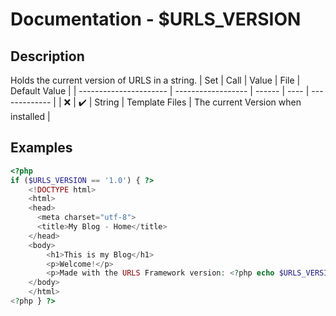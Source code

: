 # Documentation - $URLS_VERSION
## Description
Holds the current version of URLS in a string.
|   Set                  |         Call       |  Value | File | Default Value |
| ---------------------- | ------------------ | ------ | ---- | ------------- |
|   :x:                  | :heavy_check_mark: | String | Template Files | The current Version when installed |
## Examples
```PHP
<?php
if ($URLS_VERSION == '1.0') { ?>
    <!DOCTYPE html>
    <html>
    <head>
      <meta charset="utf-8">
      <title>My Blog - Home</title>
    </head>
    <body>
        <h1>This is my Blog</h1>
        <p>Welcome!</p>
        <p>Made with the URLS Framework version: <?php echo $URLS_VERSION; ?></p>
    </body>
    </html>
<?php } ?>
```
